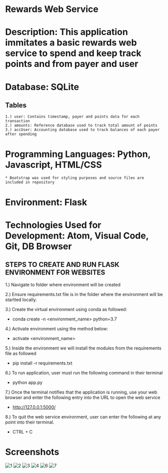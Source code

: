 # Rewards Web Service

# Description: This application immitates a basic rewards web service to spend and keep track points and from payer and user

# Database: SQLite

## Tables 
    1.) user: Contains timestamp, payer and points data for each transaction
    2.) amounts: Reference database used to track total amount of points
    3.) accUser: Accounting database used to track balances of each payer after spending

# Programming Languages: Python, Javascript, HTML/CSS
    * Bootstrap was used for styling purposes and source files are included in repository
# Environment: Flask
# Technologies Used for Development: Atom, Visual Code, Git, DB Browser

## STEPS TO CREATE AND RUN FLASK ENVIRONMENT FOR WEBSITES

1.)	Navigate to folder where environment will be created

2.)	Ensure requirements.txt file is in the folder where the environment will be startted locally.

3.)	Create the virtual environment using conda as followed:
- conda create -n <environment_name> python=3.7

4.)	Activate environment using the method below:
- activate <environment_name>

5.)	Inside the environment we will install the modules from the requirements file as followed
- pip install -r requirements.txt

6.) To run application, user must run the following command in their terminal
- python app.py

7.) Once the terminal notifies that the application is running, use your web browser and enter the following entry into the URL to open the web service
- http://127.0.0.1:5000/

8.) To quit the web service environment, user can enter the following at any point into their terminal.
- CTRL + C

# Screenshots
![1](capture2.PNG)
![2](capture3.PNG)
![3](capture4.PNG)
![4](capture5.PNG)
![6](capture6.PNG)
![7](capture1.PNG)

